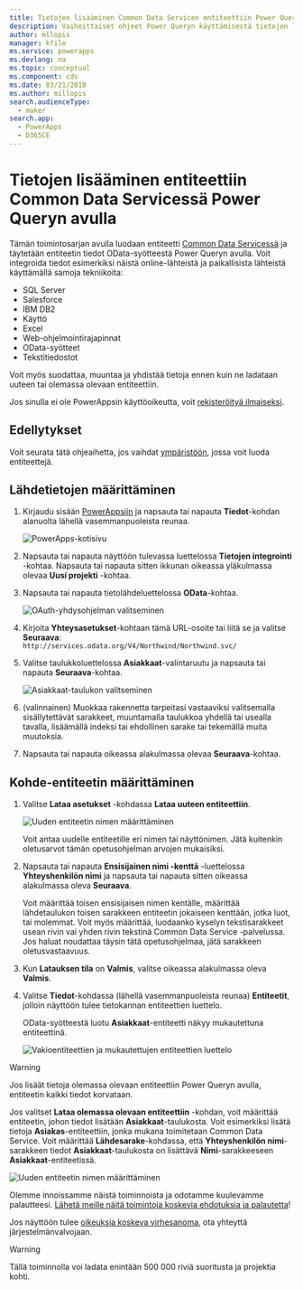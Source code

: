 ```yaml
---
title: Tietojen lisääminen Common Data Servicen entiteettiin Power Queryn avulla | Microsoft Docs
description: Vaiheittaiset ohjeet Power Queryn käyttämisestä tietojen lisäämisessä Common Data Servicen uuteen tai olemassa olevaan entiteettiin toisesta tietolähteestä.
author: mllopis
manager: kfile
ms.service: powerapps
ms.devlang: na
ms.topic: conceptual
ms.component: cds
ms.date: 03/21/2018
ms.author: millopis
search.audienceType:
  - maker
search.app:
  - PowerApps
  - D365CE
---
```


# <a name="add-data-to-an-entity-in-common-data-service-by-using-power-query"></a>Tietojen lisääminen entiteettiin Common Data Servicessä Power Queryn avulla
Tämän toimintosarjan avulla luodaan entiteetti [Common Data Servicessä](data-platform-intro.md) ja täytetään entiteetin tiedot OData-syötteestä Power Queryn avulla. Voit integroida tiedot esimerkiksi näistä online-lähteistä ja paikallisista lähteistä käyttämällä samoja tekniikoita:

* SQL Server
* Salesforce
* IBM DB2
* Käyttö
* Excel
* Web-ohjelmointirajapinnat
* OData-syötteet
* Tekstitiedostot

Voit myös suodattaa, muuntaa ja yhdistää tietoja ennen kuin ne ladataan uuteen tai olemassa olevaan entiteettiin.

Jos sinulla ei ole PowerAppsin käyttöoikeutta, voit [rekisteröityä ilmaiseksi](../signup-for-powerapps.md).

## <a name="prerequisites"></a>Edellytykset
Voit seurata tätä ohjeaihetta, jos vaihdat [ympäristöön](../canvas-apps/working-with-environments.md), jossa voit luoda entiteettejä.

## <a name="specify-the-source-data"></a>Lähdetietojen määrittäminen

1. Kirjaudu sisään [PowerAppsiin](https://web.powerapps.com/?utm_source=padocs&utm_medium=linkinadoc&utm_campaign=referralsfromdoc) ja napsauta tai napauta **Tiedot**-kohdan alanuolta lähellä vasemmanpuoleista reunaa.

    ![PowerApps-kotisivu](./media/data-platform-cds-newentity-pq/sign-in.png)

1. Napsauta tai napauta näyttöön tulevassa luettelossa **Tietojen integrointi** -kohtaa. Napsauta tai napauta sitten ikkunan oikeassa yläkulmassa olevaa **Uusi projekti** -kohtaa.

1. Napsauta tai napauta tietolähdeluettelossa **OData**-kohtaa.

    ![OAuth-yhdysohjelman valitseminen](./media/data-platform-cds-newentity-pq/choose-odata.png)

1. Kirjoita **Yhteysasetukset**-kohtaan tämä URL-osoite tai liitä se ja valitse **Seuraava**:<br>
`http://services.odata.org/V4/Northwind/Northwind.svc/`

1. Valitse taulukkoluettelossa **Asiakkaat**-valintaruutu ja napsauta tai napauta **Seuraava**-kohtaa.

    ![Asiakkaat-taulukon valitseminen](./media/data-platform-cds-newentity-pq/select-table.png)

1. (valinnainen) Muokkaa rakennetta tarpeitasi vastaaviksi valitsemalla sisällytettävät sarakkeet, muuntamalla taulukkoa yhdellä tai usealla tavalla, lisäämällä indeksi tai ehdollinen sarake tai tekemällä muita muutoksia.

1. Napsauta tai napauta oikeassa alakulmassa olevaa **Seuraava**-kohtaa.

## <a name="specify-the-target-entity"></a>Kohde-entiteetin määrittäminen
1. Valitse **Lataa asetukset** -kohdassa **Lataa uuteen entiteettiin**.

    ![Uuden entiteetin nimen määrittäminen](./media/data-platform-cds-newentity-pq/new-entity-name.png)

    Voit antaa uudelle entiteetille eri nimen tai näyttönimen. Jätä kuitenkin oletusarvot tämän opetusohjelman arvojen mukaisiksi.

1. Napsauta tai napauta **Ensisijainen nimi -kenttä** -luettelossa **Yhteyshenkilön nimi** ja napsauta tai napauta sitten oikeassa alakulmassa oleva **Seuraava**.

    Voit määrittää toisen ensisijaisen nimen kentälle, määrittää lähdetaulukon toisen sarakkeen entiteetin jokaiseen kenttään, jotka luot, tai molemmat. Voit myös määrittää, luodaanko kyselyn tekstisarakkeet usean rivin vai yhden rivin tekstinä Common Data Service -palvelussa. Jos haluat noudattaa täysin tätä opetusohjelmaa, jätä sarakkeen oletusvastaavuus.

1. Kun **Latauksen tila** on **Valmis**, valitse oikeassa alakulmassa oleva **Valmis**.

1. Valitse **Tiedot**-kohdassa (lähellä vasemmanpuoleista reunaa) **Entiteetit**, jolloin näyttöön tulee tietokannan entiteettien luettelo.

    OData-syötteestä luotu **Asiakkaat**-entiteetti näkyy mukautettuna entiteettinä.

    ![Vakioentiteettien ja mukautettujen entiteettien luettelo](./media/data-platform-cds-newentity-pq/entity-list.png)

> [!WARNING]
> Jos lisäät tietoja olemassa olevaan entiteettiin Power Queryn avulla, entiteetin kaikki tiedot korvataan.

Jos valitset **Lataa olemassa olevaan entiteettiin** -kohdan, voit määrittää entiteetin, johon tiedot lisätään **Asiakkaat**-taulukosta. Voit esimerkiksi lisätä tietoja **Asiakas**-entiteettiin, jonka mukana toimitetaan Common Data Service. Voit määrittää **Lähdesarake**-kohdassa, että **Yhteyshenkilön nimi**-sarakkeen tiedot **Asiakkaat**-taulukosta on lisättävä **Nimi**-sarakkeeseen **Asiakkaat**-entiteetissä.

![Uuden entiteetin nimen määrittäminen](./media/data-platform-cds-newentity-pq/existing-entity.png)

Olemme innoissamme näistä toiminnoista ja odotamme kuulevamme palautteesi. [Lähetä meille näitä toimintoja koskevia ehdotuksia ja palautetta](https://powerusers.microsoft.com/t5/PowerApps-Community/ct-p/PowerApps1)!

Jos näyttöön tulee [oikeuksia koskeva virhesanoma](data-platform-cds-newentity-troubleshooting-mashup.md), ota yhteyttä järjestelmänvalvojaan.

> [!WARNING]
> Tällä toiminnolla voi ladata enintään 500 000 riviä suoritusta ja projektia kohti.
